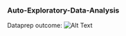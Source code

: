 ### Auto-Exploratory-Data-Analysis

Dataprep outcome: ![Alt Text](https://miro.medium.com/v2/resize:fit:828/format:webp/1*4eQvXzzRf6orEpQLKg1dpw.png)
